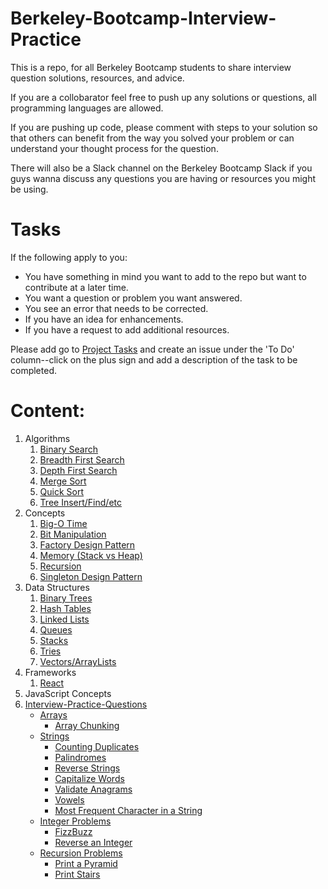 # Berkeley-Bootcamp-Interview-Practice

This is a repo, for all Berkeley Bootcamp students to share interview question solutions, resources, and advice.

If you are a collobarator feel free to push up any solutions or questions, all programming languages are allowed. 

If you are pushing up code, please comment with steps to your solution so that others can benefit from the way you solved your 
problem or can understand your thought process for the question. 

There will also be a Slack channel on the Berkeley Bootcamp Slack if you guys wanna discuss any questions you are having or 
resources you might be using. 

# Tasks
If the following apply to you:
* You have something in mind you want to add to the repo but want to contribute at a later time.
* You want a question or problem you want answered.
* You see an error that needs to be corrected.
* If you have an idea for enhancements.
* If you have a request to add additional resources.

Please add go to [Project Tasks](https://github.com/psharif/Berkeley-Bootcamp-Interview-Practice/projects/1) and create an issue under the 'To Do' column--click on the plus sign and add a description of the task to be completed.

# Content:
1. Algorithms
    1. [Binary Search](https://github.com/psharif/Berkeley-Bootcamp-Interview-Practice/tree/master/Algorithms/Binary%20Search)
    2. [Breadth First Search](https://github.com/psharif/Berkeley-Bootcamp-Interview-Practice/tree/master/Algorithms/Breadth%20First%20Search)
    3. [Depth First Search](https://github.com/psharif/Berkeley-Bootcamp-Interview-Practice/tree/master/Algorithms/Depth%20First%20Search)
    4. [Merge Sort](https://github.com/psharif/Berkeley-Bootcamp-Interview-Practice/tree/master/Algorithms/Merge%20Sort)
    5. [Quick Sort](https://github.com/psharif/Berkeley-Bootcamp-Interview-Practice/tree/master/Algorithms/Quick%20Sort)
    6. [Tree Insert/Find/etc](https://github.com/psharif/Berkeley-Bootcamp-Interview-Practice/tree/master/Algorithms/Tree%20Insert-Find-etc)
2. Concepts
    1. [Big-O Time](https://github.com/psharif/Berkeley-Bootcamp-Interview-Practice/tree/master/Concepts/Big-O%20Time)
    2. [Bit Manipulation](https://github.com/psharif/Berkeley-Bootcamp-Interview-Practice/tree/master/Concepts/Bit%20Manipulation)
    3. [Factory Design Pattern](https://github.com/psharif/Berkeley-Bootcamp-Interview-Practice/tree/master/Concepts/Factory%20Design%20Pattern)
    4. [Memory (Stack vs Heap)](https://github.com/psharif/Berkeley-Bootcamp-Interview-Practice/tree/master/Concepts/Memory%20(Stack%20vs%20Heap))
    5. [Recursion](https://github.com/psharif/Berkeley-Bootcamp-Interview-Practice/tree/master/Concepts/Recursion)
    6. [Singleton Design Pattern](https://github.com/psharif/Berkeley-Bootcamp-Interview-Practice/tree/master/Concepts/Singleton%20Desgin%20Pattern)
3. Data Structures
    1. [Binary Trees](https://github.com/psharif/Berkeley-Bootcamp-Interview-Practice/tree/master/Data%20Structures/Binary%20Trees)
    2. [Hash Tables](https://github.com/psharif/Berkeley-Bootcamp-Interview-Practice/tree/master/Data%20Structures/Hash%20Tables)
    3. [Linked Lists](https://github.com/psharif/Berkeley-Bootcamp-Interview-Practice/tree/master/Data%20Structures/Linked%20Lists)
    4. [Queues](https://github.com/psharif/Berkeley-Bootcamp-Interview-Practice/tree/master/Data%20Structures/Queues)
    5. [Stacks](https://github.com/psharif/Berkeley-Bootcamp-Interview-Practice/tree/master/Data%20Structures/Stacks)
    6. [Tries](https://github.com/psharif/Berkeley-Bootcamp-Interview-Practice/tree/master/Data%20Structures/Tries)
    7. [Vectors/ArrayLists](https://github.com/psharif/Berkeley-Bootcamp-Interview-Practice/tree/master/Data%20Structures/Vectors_ArrayLists)
4. Frameworks
    1. [React](https://github.com/psharif/Berkeley-Bootcamp-Interview-Practice/tree/master/Frameworks/React)
5. JavaScript Concepts
6. [Interview-Practice-Questions](https://github.com/psharif/Berkeley-Bootcamp-Interview-Practice/tree/master/Interview-Practice-Questions)
    * [Arrays](https://github.com/psharif/Berkeley-Bootcamp-Interview-Practice/tree/master/Interview-Practice-Questions/ArrayQuestions)
        * [Array Chunking](https://github.com/psharif/Berkeley-Bootcamp-Interview-Practice/tree/master/Interview-Practice-Questions/ArrayQuestions/ArrayChunking)
    * [Strings](https://github.com/psharif/Berkeley-Bootcamp-Interview-Practice/tree/master/Interview-Practice-Questions/StringQuestions)
        * [Counting Duplicates](https://github.com/psharif/Berkeley-Bootcamp-Interview-Practice/tree/master/Interview-Practice-Questions/StringQuestions/CountingDuplicates)
        * [Palindromes](https://github.com/psharif/Berkeley-Bootcamp-Interview-Practice/tree/master/Interview-Practice-Questions/StringQuestions/Palindrome)
        * [Reverse Strings](https://github.com/psharif/Berkeley-Bootcamp-Interview-Practice/tree/master/Interview-Practice-Questions/StringQuestions/ReverseString)
        * [Capitalize Words](https://github.com/psharif/Berkeley-Bootcamp-Interview-Practice/tree/master/Interview-Practice-Questions/StringQuestions/capitalize)
        * [Validate Anagrams](https://github.com/psharif/Berkeley-Bootcamp-Interview-Practice/tree/master/Interview-Practice-Questions/StringQuestions/validateAnagram)
        * [Vowels](https://github.com/psharif/Berkeley-Bootcamp-Interview-Practice/tree/master/Interview-Practice-Questions/StringQuestions/vowels)
        * [Most Frequent Character in a String](https://github.com/psharif/Berkeley-Bootcamp-Interview-Practice/tree/master/Interview-Practice-Questions/StringQuestions/maxChars)
    * [Integer Problems](https://github.com/psharif/Berkeley-Bootcamp-Interview-Practice/tree/master/Interview-Practice-Questions/IntegerQuestions)
        * [FizzBuzz](https://github.com/psharif/Berkeley-Bootcamp-Interview-Practice/tree/master/Interview-Practice-Questions/IntegerQuestions/FizzBuzz)
        * [Reverse an Integer](https://github.com/psharif/Berkeley-Bootcamp-Interview-Practice/tree/master/Interview-Practice-Questions/IntegerQuestions/ReverseInt)
    * [Recursion Problems](https://github.com/psharif/Berkeley-Bootcamp-Interview-Practice/tree/master/Interview-Practice-Questions/RecursionProblems)
        * [Print a Pyramid](https://github.com/psharif/Berkeley-Bootcamp-Interview-Practice/tree/master/Interview-Practice-Questions/RecursionProblems/pyramid)
        * [Print Stairs](https://github.com/psharif/Berkeley-Bootcamp-Interview-Practice/tree/master/Interview-Practice-Questions/RecursionProblems/stair)
